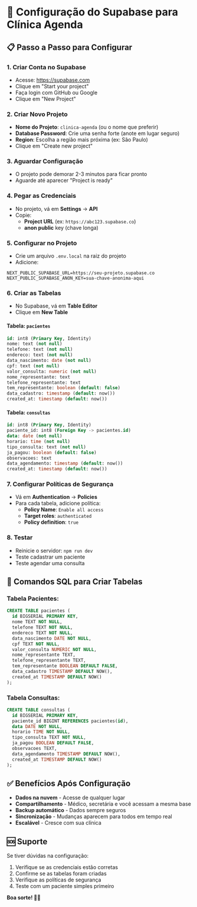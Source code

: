 # 🚀 Configuração do Supabase para Clínica Agenda

## 📋 Passo a Passo para Configurar

### 1. Criar Conta no Supabase
- Acesse: https://supabase.com
- Clique em "Start your project"
- Faça login com GitHub ou Google
- Clique em "New Project"

### 2. Criar Novo Projeto
- **Nome do Projeto**: `clinica-agenda` (ou o nome que preferir)
- **Database Password**: Crie uma senha forte (anote em lugar seguro)
- **Region**: Escolha a região mais próxima (ex: São Paulo)
- Clique em "Create new project"

### 3. Aguardar Configuração
- O projeto pode demorar 2-3 minutos para ficar pronto
- Aguarde até aparecer "Project is ready"

### 4. Pegar as Credenciais
- No projeto, vá em **Settings** → **API**
- Copie:
  - **Project URL** (ex: `https://abc123.supabase.co`)
  - **anon public** key (chave longa)

### 5. Configurar no Projeto
- Crie um arquivo `.env.local` na raiz do projeto
- Adicione:

```env
NEXT_PUBLIC_SUPABASE_URL=https://seu-projeto.supabase.co
NEXT_PUBLIC_SUPABASE_ANON_KEY=sua-chave-anonima-aqui
```

### 6. Criar as Tabelas
- No Supabase, vá em **Table Editor**
- Clique em **New Table**

#### Tabela: `pacientes`
```sql
id: int8 (Primary Key, Identity)
nome: text (not null)
telefone: text (not null)
endereco: text (not null)
data_nascimento: date (not null)
cpf: text (not null)
valor_consulta: numeric (not null)
nome_representante: text
telefone_representante: text
tem_representante: boolean (default: false)
data_cadastro: timestamp (default: now())
created_at: timestamp (default: now())
```

#### Tabela: `consultas`
```sql
id: int8 (Primary Key, Identity)
paciente_id: int8 (Foreign Key -> pacientes.id)
data: date (not null)
horario: time (not null)
tipo_consulta: text (not null)
ja_pagou: boolean (default: false)
observacoes: text
data_agendamento: timestamp (default: now())
created_at: timestamp (default: now())
```

### 7. Configurar Políticas de Segurança
- Vá em **Authentication** → **Policies**
- Para cada tabela, adicione política:
  - **Policy Name**: `Enable all access`
  - **Target roles**: `authenticated`
  - **Policy definition**: `true`

### 8. Testar
- Reinicie o servidor: `npm run dev`
- Teste cadastrar um paciente
- Teste agendar uma consulta

## 🔧 Comandos SQL para Criar Tabelas

### Tabela Pacientes:
```sql
CREATE TABLE pacientes (
  id BIGSERIAL PRIMARY KEY,
  nome TEXT NOT NULL,
  telefone TEXT NOT NULL,
  endereco TEXT NOT NULL,
  data_nascimento DATE NOT NULL,
  cpf TEXT NOT NULL,
  valor_consulta NUMERIC NOT NULL,
  nome_representante TEXT,
  telefone_representante TEXT,
  tem_representante BOOLEAN DEFAULT FALSE,
  data_cadastro TIMESTAMP DEFAULT NOW(),
  created_at TIMESTAMP DEFAULT NOW()
);
```

### Tabela Consultas:
```sql
CREATE TABLE consultas (
  id BIGSERIAL PRIMARY KEY,
  paciente_id BIGINT REFERENCES pacientes(id),
  data DATE NOT NULL,
  horario TIME NOT NULL,
  tipo_consulta TEXT NOT NULL,
  ja_pagou BOOLEAN DEFAULT FALSE,
  observacoes TEXT,
  data_agendamento TIMESTAMP DEFAULT NOW(),
  created_at TIMESTAMP DEFAULT NOW()
);
```

## ✅ Benefícios Após Configuração

- **Dados na nuvem** - Acesse de qualquer lugar
- **Compartilhamento** - Médico, secretária e você acessam a mesma base
- **Backup automático** - Dados sempre seguros
- **Sincronização** - Mudanças aparecem para todos em tempo real
- **Escalável** - Cresce com sua clínica

## 🆘 Suporte

Se tiver dúvidas na configuração:
1. Verifique se as credenciais estão corretas
2. Confirme se as tabelas foram criadas
3. Verifique as políticas de segurança
4. Teste com um paciente simples primeiro

**Boa sorte! 🏥✨**
